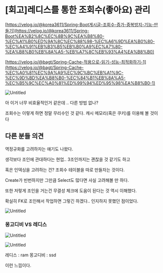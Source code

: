 # [회고]레디스를 통한 조회수(좋아요) 관리

[https://velog.io/@korea3611/Spring-Boot게시글-조회수-증가-중복방지-기능-만들기](https://velog.io/@korea3611/Spring-Boot%EA%B2%8C%EC%8B%9C%EA%B8%80-%EC%A1%B0%ED%9A%8C%EC%88%98-%EC%A6%9D%EA%B0%80-%EC%A4%91%EB%B3%B5%EB%B0%A9%EC%A7%80-%EA%B8%B0%EB%8A%A5-%EB%A7%8C%EB%93%A4%EA%B8%B0)

[https://velog.io/@bagt/Spring-Cache-적용으로-읽기-성능-최적화하기-1](https://velog.io/@bagt/Spring-Cache-%EC%A0%81%EC%9A%A9%EC%9C%BC%EB%A1%9C-%EC%9D%BD%EA%B8%B0-%EC%84%B1%EB%8A%A5-%EC%B5%9C%EC%A0%81%ED%99%94%ED%95%98%EA%B8%B0-1)

![Untitled](https://prod-files-secure.s3.us-west-2.amazonaws.com/f3272c3b-6f56-47c1-ab79-a5a8fbc8d19f/13f29d3b-9c8b-4264-9f50-a0dcec2af92e/Untitled.png)

아 이거 너무 비효율적인거 같은데 .. 다른 방법 없나?

조회수는 이렇게 하면 정말 무리수인 것 같다. 캐시 메모리(혹은 쿠키)를 이용해 볼 것이다

## 다른 분들 의견

역정규화를 고려하자는 얘기도 나왔다.

생각보다 조인에 관대하다는 현업.. 3조인까지는 괜찮을 것 같기도 하고

혹은 인덱싱을 고려하는 건? 조회수 테이블을 따로 만들자는 것이다.

Create가 빈번하지만 그만큼 Select도 많다면 사실 고려해볼 만 하다.

또한 저렇게 조인을 거는건 무결성 체크에 도움이 된다는 것 역시 이해했다.

확실히 FK로 조인해서 작업하면 그렇긴 하겠다.. 인지하지 못했던 점이었다.

![Untitled](https://prod-files-secure.s3.us-west-2.amazonaws.com/f3272c3b-6f56-47c1-ab79-a5a8fbc8d19f/21d65276-115b-49d0-a3d0-f72ab9ac41b7/Untitled.png)

### 몽고디비 VS 레디스

![Untitled](https://prod-files-secure.s3.us-west-2.amazonaws.com/f3272c3b-6f56-47c1-ab79-a5a8fbc8d19f/b370f4b5-cc58-484a-a3e1-30625f561ab1/Untitled.png)

![Untitled](https://prod-files-secure.s3.us-west-2.amazonaws.com/f3272c3b-6f56-47c1-ab79-a5a8fbc8d19f/75f73c0f-1f67-4e87-a3be-bf3e56253f97/Untitled.png)

레디스 : ram
몽고디비 : ssd

이런 느낌이다.
